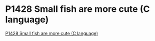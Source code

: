 # P1428 Small fish are more cute (C language)
[P1428 Small fish are more cute (C language)](https://aiwithcloud.com/2022/09/19/p1428_small_fish_are_more_cute_c_language/)